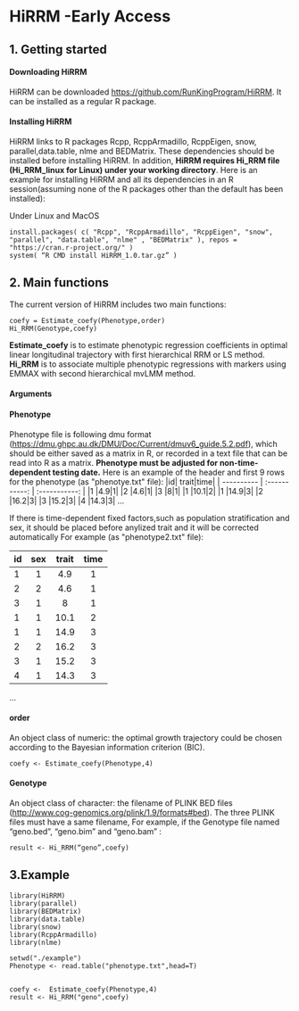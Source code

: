 # HiRRM -Early Access

## 1. Getting started
####	Downloading HiRRM
HiRRM can be downloaded https://github.com/RunKingProgram/HiRRM. It can be installed as a regular R package.
####	Installing HiRRM
HiRRM links to R packages Rcpp, RcppArmadillo, RcppEigen, snow, parallel,data.table, nlme and BEDMatrix. These dependencies should be installed before installing HiRRM. In addition, **HiRRM requires Hi_RRM file (Hi_RRM_linux for Linux) under your working directory**. Here is an example for installing HiRRM and all its dependencies in an R session(assuming none of the R packages other than the default has been installed):

Under Linux and MacOS
```
install.packages( c( "Rcpp", "RcppArmadillo", "RcppEigen", "snow", "parallel", "data.table", "nlme" , "BEDMatrix" ), repos = "https://cran.r-project.org/" )
system( “R CMD install HiRRM_1.0.tar.gz” )
```


## 2. Main functions
The current version of HiRRM includes two main functions:
```
coefy = Estimate_coefy(Phenotype,order) 
Hi_RRM(Genotype,coefy)
```
**Estimate_coefy** is to estimate phenotypic regression coefficients in optimal linear longitudinal trajectory with first hierarchical RRM or LS method.
**Hi_RRM** is to associate multiple phenotypic regressions with markers using EMMAX with second hierarchical mvLMM method.

#### Arguments
#### Phenotype
Phenotype file is following dmu format (https://dmu.ghpc.au.dk/DMU/Doc/Current/dmuv6_guide.5.2.pdf), which should be either saved as a matrix in R, or recorded in a text file that can be read into R as a matrix. **Phenotype must be adjusted for non-time-dependent testing date.** Here is an example of the header and first 9 rows for the phenotype (as "phenotye.txt" file): 
|id| trait|time|
| ---------- | :-----------:  | :-----------: |
|1 |4.9|1|
|2 |4.6|1|
|3 |8|1|
|1 |10.1|2|
|1 |14.9|3|
|2 |16.2|3|
|3 |15.2|3|
|4 |14.3|3|
...

If there is time-dependent fixed factors,such as population stratification and sex, it should be placed before anylized trait and it will be corrected automatically
For example (as "phenotype2.txt" file):

|id|sex|trait | time|
| ---------- | :-----------:  | :-----------: | :-----------: |
|1 |1|4.9|1|
|2 |2|4.6|1|
|3 |1|8|1|
|1 |1|10.1|2|
|1 |1|14.9|3|
|2 |2|16.2|3|
|3 |1|15.2|3|
|4 |1|14.3|3|
...

#### order
An object class of numeric: the optimal growth trajectory could be chosen according to the Bayesian information criterion (BIC).
```
coefy <- Estimate_coefy(Phenotype,4) 
```

#### Genotype
An object class of character: the filename of PLINK BED files (http://www.cog-genomics.org/plink/1.9/formats#bed). The three PLINK files must have a same filename, 
For example, if the Genotype file named  “geno.bed”, “geno.bim” and “geno.bam” :
```
result <- Hi_RRM(“geno”,coefy)
```


## 3.Example
```
library(HiRRM)
library(parallel)
library(BEDMatrix)
library(data.table)
library(snow)
library(RcppArmadillo)
library(nlme)

setwd("./example")
Phenotype <- read.table("phenotype.txt",head=T)


coefy <-  Estimate_coefy(Phenotype,4) 
result <- Hi_RRM("geno",coefy)



